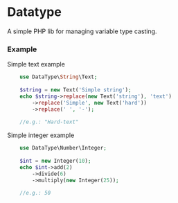 # Datatype
A simple PHP lib for managing variable type casting.

### Example
Simple text example
```php
    use DataType\String\Text;
    
    $string = new Text('Simple string');
    echo $string->replace(new Text('string'), 'text')
        ->replace('Simple', new Text('hard'))
        ->replace(' ', '-');
        
    //e.g.: "Hard-text"
```

Simple integer example
```php
    use DataType\Number\Integer;
    
    $int = new Integer(10);
    echo $int->add(2)
        ->divide(6)
        ->multiply(new Integer(25));
        
    //e.g.: 50
```